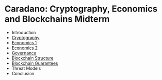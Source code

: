 # Caradano: Cryptography, Economics and Blockchains Midterm

- Introduction
- [Cryptography](revealjs/Cryptography.md)
- [Economics 1](revealjs/midterm/slides.md)
- [Economics 2](revealjs/Economics/economics.md)
- [Governance](revealjs/mattia/governance.md)
- [Blockchain Structure](revealjs/Blockchain/structure.md)
- [Blockchain Guarantees](revealjs/Blockchain/guarantees.md)
- Threat Models
- Conclusion